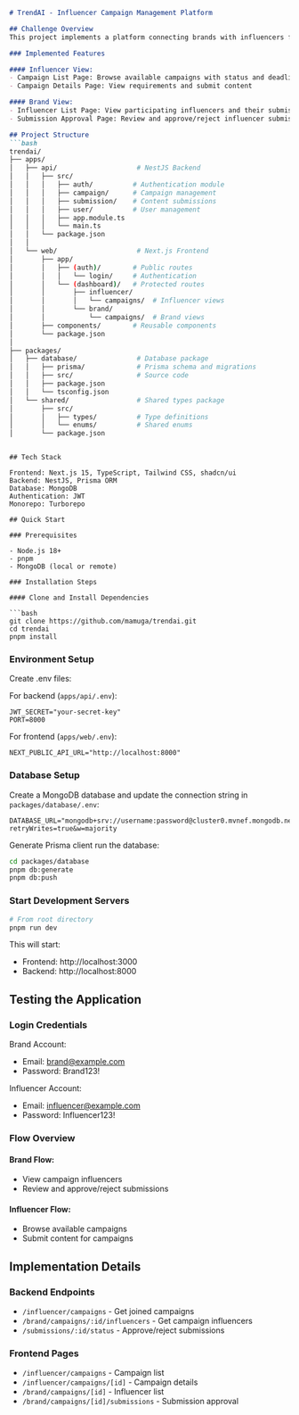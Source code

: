 ```markdown
# TrendAI - Influencer Campaign Management Platform

## Challenge Overview
This project implements a platform connecting brands with influencers for marketing campaigns. The implementation focuses on core functionalities from both influencer and brand perspectives.

### Implemented Features

#### Influencer View:
- Campaign List Page: Browse available campaigns with status and deadlines
- Campaign Details Page: View requirements and submit content

#### Brand View:
- Influencer List Page: View participating influencers and their submissions
- Submission Approval Page: Review and approve/reject influencer submissions

## Project Structure
```bash
trendai/
├── apps/
│   ├── api/                    # NestJS Backend
│   │   ├── src/
│   │   │   ├── auth/          # Authentication module
│   │   │   ├── campaign/      # Campaign management
│   │   │   ├── submission/    # Content submissions
│   │   │   ├── user/          # User management
│   │   │   ├── app.module.ts
│   │   │   └── main.ts
│   │   └── package.json
│   │
│   └── web/                    # Next.js Frontend
│       ├── app/
│       │   ├── (auth)/        # Public routes
│       │   │   └── login/     # Authentication
│       │   └── (dashboard)/   # Protected routes
│       │       ├── influencer/
│       │       │   └── campaigns/  # Influencer views
│       │       └── brand/
│       │           └── campaigns/  # Brand views
│       ├── components/        # Reusable components
│       └── package.json
│
├── packages/
│   ├── database/               # Database package
│   │   ├── prisma/             # Prisma schema and migrations
│   │   ├── src/                # Source code
│   │   ├── package.json
│   │   └── tsconfig.json
│   └── shared/                 # Shared types package
│       ├── src/
│       │   ├── types/          # Type definitions
│       │   └── enums/          # Shared enums
│       └── package.json
```
```

## Tech Stack

Frontend: Next.js 15, TypeScript, Tailwind CSS, shadcn/ui
Backend: NestJS, Prisma ORM
Database: MongoDB
Authentication: JWT
Monorepo: Turborepo

## Quick Start

### Prerequisites

- Node.js 18+
- pnpm
- MongoDB (local or remote)

### Installation Steps

#### Clone and Install Dependencies

```bash
git clone https://github.com/mamuga/trendai.git
cd trendai
pnpm install
```

### Environment Setup

Create .env files:

For backend (`apps/api/.env`):
```env
JWT_SECRET="your-secret-key"
PORT=8000
```

For frontend (`apps/web/.env`):
```env
NEXT_PUBLIC_API_URL="http://localhost:8000"
```

### Database Setup

Create a MongoDB database and update the connection string in `packages/database/.env`:

```env
DATABASE_URL="mongodb+srv://username:password@cluster0.mvnef.mongodb.net/databasename?retryWrites=true&w=majority

```

Generate Prisma client run the database:

```bash
cd packages/database
pnpm db:generate
pnpm db:push
```

### Start Development Servers

```bash
# From root directory
pnpm run dev
```

This will start:

- Frontend: http://localhost:3000
- Backend: http://localhost:8000

## Testing the Application 

### Login Credentials

Brand Account:
- Email: brand@example.com
- Password: Brand123!

Influencer Account:
- Email: influencer@example.com
- Password: Influencer123!

### Flow Overview

#### Brand Flow:

- View campaign influencers
- Review and approve/reject submissions

#### Influencer Flow:

- Browse available campaigns
- Submit content for campaigns

## Implementation Details

### Backend Endpoints

- `/influencer/campaigns` - Get joined campaigns
- `/brand/campaigns/:id/influencers` - Get campaign influencers
- `/submissions/:id/status` - Approve/reject submissions

### Frontend Pages

- `/influencer/campaigns` - Campaign list
- `/influencer/campaigns/[id]` - Campaign details
- `/brand/campaigns/[id]` - Influencer list
- `/brand/campaigns/[id]/submissions` - Submission approval

